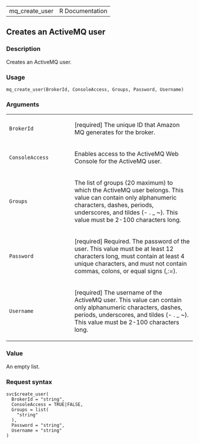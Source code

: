 <table style="width: 100%;">
<tbody>
<tr class="odd">
<td>mq_create_user</td>
<td style="text-align: right;">R Documentation</td>
</tr>
</tbody>
</table>

## Creates an ActiveMQ user

### Description

Creates an ActiveMQ user.

### Usage

    mq_create_user(BrokerId, ConsoleAccess, Groups, Password, Username)

### Arguments

<table>
<colgroup>
<col style="width: 35%" />
<col style="width: 65%" />
</colgroup>
<tbody>
<tr class="odd">
<td><code id="mq_create_user_:_BrokerId">BrokerId</code></td>
<td><p>[required] The unique ID that Amazon MQ generates for the
broker.</p></td>
</tr>
<tr class="even">
<td><code id="mq_create_user_:_ConsoleAccess">ConsoleAccess</code></td>
<td><p>Enables access to the ActiveMQ Web Console for the ActiveMQ
user.</p></td>
</tr>
<tr class="odd">
<td><code id="mq_create_user_:_Groups">Groups</code></td>
<td><p>The list of groups (20 maximum) to which the ActiveMQ user
belongs. This value can contain only alphanumeric characters, dashes,
periods, underscores, and tildes (- . _ ~). This value must be 2-100
characters long.</p></td>
</tr>
<tr class="even">
<td><code id="mq_create_user_:_Password">Password</code></td>
<td><p>[required] Required. The password of the user. This value must be
at least 12 characters long, must contain at least 4 unique characters,
and must not contain commas, colons, or equal signs (,:=).</p></td>
</tr>
<tr class="odd">
<td><code id="mq_create_user_:_Username">Username</code></td>
<td><p>[required] The username of the ActiveMQ user. This value can
contain only alphanumeric characters, dashes, periods, underscores, and
tildes (- . _ ~). This value must be 2-100 characters long.</p></td>
</tr>
</tbody>
</table>

### Value

An empty list.

### Request syntax

    svc$create_user(
      BrokerId = "string",
      ConsoleAccess = TRUE|FALSE,
      Groups = list(
        "string"
      ),
      Password = "string",
      Username = "string"
    )
